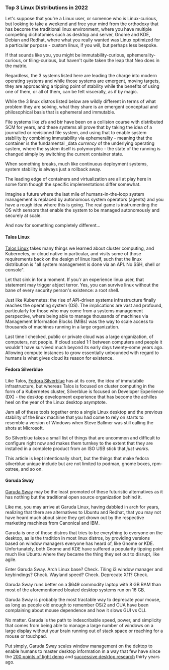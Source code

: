 ### Top 3 Linux Distributions in 2022

Let's suppose that you're a Linux user, or somenoe who is Linux-curious, but looking to take a weekend and free your mind from the orthodoxy that has become the traditional linux environment, where you have multiple competing dichotomies such as desktop and server, Gnome and KDE, Debian and Redhat, where what you really wanted was Linux optimized for a particular purpose - custom linux, if you will, but perhaps less bespoke.

If that sounds like you, you might be immutability-curious, ephemerality-curious, or tiling-curious, but haven't quite taken the leap that Neo does in the matrix. 

Regardless, the 3 systems listed here are leading the charge into modern operating systems and while those systems are emergent, moving targets, they are approaching a tipping point of stability while the benefits of using one of them, or all of them, can be felt viscerally, as if by magic.

While the 3 linux distros listed below are wildly different in terms of what problem they are solving, what they share is an emergent conceptual and philosophical basis that is ephemeral and immutable.

File systems like zfs and btr have been on a collision course with distributed SCM for years, and these systems all prove that by taking the idea of a journalled or revisioned file system, and using that to enable system stability by combining immutability via ephemerality - meaning that the container is the fundamental _data _currency_ of the underlying operating system, where the system itself is polymorphic - the state of the running is changed simply by switching the current container state.

When something breaks, much like continuous deployment systems, system stability is always just a rollback away.

The leading edge of containers and virtualization are all at play here in some form though the specific implementations differ somewhat.


Imagine a future where the last mile of humans-in-the-loop system management is replaced by autonomous system operators (agents) and you have a rough idea where this is going. The real game is instrumenting the OS with sensors that enable the system to be managed autonomously and securely at scale. 

And now for something completely different...

#### Talos Linux

[Talos Linux](https://www.talos.dev/) takes many things we learned about cluster computing, and Kubernetes, or cloud native in particular, and visits some of those requirements back on the design of linux itself, such that the linux distribution is "all system management is done via an API. No SSH, shell or console". 

Let that sink in for a moment. If you'r an experience linux user, that statement may trigger abject terror. Yes, you can survive linux without the bane of every security person's existence: a root shell. 

Just like Kubernetes: the rise of API-driven systems infrastructure finally reaches the operating system (OS). The implications are vast and profound, particularly for those who may come from a systems management perspective, where being able to manage thousands of machines via Management Information Blocks (MIBs) was the way to scale access to thousands of machines running in a large organization. 

Last time I checked, public or private cloud was a large organization, of computers, not people. If cloud scaled 1:1 between computers and people it wouldn't have survived much beyond its early days twenty-some years ago. Allowing compute instances to grow essentially unbounded with regard to humans is what gives cloud its reason for existence.


#### Fedora Silverblue

Like Talos, [Fedora Silverblue](https://silverblue.fedoraproject.org/) has at its core, the idea of immutabile infrastructure, but whereas Talos is focused on cluster computing in the form of a Kubernetes cluster, Silverblue is focused on Developer Experience (DX) - the desktop development experience that has become the achilles heel on the year of the Linux desktop asymptote. 

Jam all of these tools together onto a single Linux desktop and the previous stability of the linux machine that you had come to rely on starts to resemble a version of Windows when Steve Ballmer was still calling the shots at Microsoft.

So Silverblue takes a small list of things that are uncommon and difficult to configure right now and makes them turnkey to the extent that they are installed in a complete product from an ISO USB stick that _just works_.

This article is kept intentionally short, but the things that make fedora silverblue unique include but are not limited to podman, gnome boxes, rpm-ostree, and so on.


#### Garuda Sway

[Garuda Sway](https://en.wikipedia.org/wiki/Garuda_Linux) may be the least promoted of these futuristic alternatives as it has nothing but the traditional open source organization behind it.

Like me, you may arrive at Garuda Linux, having dabbled in arch for years, realizing that there are alternatives to Ubuntu and Redhat, that you may not have heard much about since they get drown out by the respective marketing machines from Canonical and IBM.

Garuda is one of those distros that tries to be everything to everyone on the desktop, as is the tradition in most linux distros, by providing versions based on window managers everyone has heard of, like Gnome or KDE. Unfortunately, both Gnome and KDE have suffered a popularity tipping point much like Ubuntu where they became the thing they set out to disrupt, like agile.

Enter Garuda Sway. Arch Linux base? Check. Tiling i3 window manager and keybindings? Check. Wayland speed? Check. Deprecate X11? Check.

Garuda Sway runs better on a $649 commodity laptop with 8 GB RAM than most of the aforementioned bloated desktop systems run on 16 GB.

Garuda Sway is probably the most tractable way to deprecate your mouse, as long as people old enough to remember OS/2 and CUA have been complaining about mouse dependence and how it slows GUI vs CLI.

No matter. Garuda is the path to indescribable speed, power, and simplicity that comes from being able to manage a large number of windows on a large display without your brain running out of stack space or reaching for a mouse or touchpad. 

Put simply, Garuda Sway scales window management on the dektop to enable humans to master desktop information in a way that few have since the [200 points of light demo](https://www.youtube.com/watch?v=H5-T_S50Sr4) and [successive desktop research](https://dl.acm.org/doi/pdf/10.1145/191666.191676?casa_token=aYR2BhoLpPoAAAAA:yHrKxnjyqz9Oms335i-5OPLk5EPlXxBSGzCLkCui9ScA-kE5pepdY3Y2AhTPIn9kIoKcFFaf0wuKdw) thirty years ago.